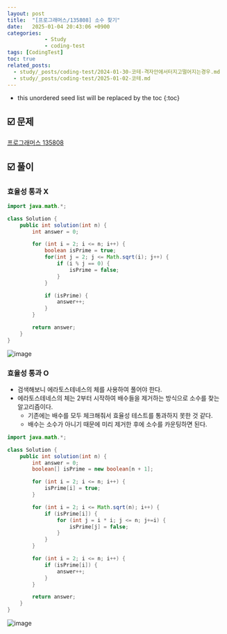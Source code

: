 ```yaml
---
layout: post
title:  "[프로그래머스/135808] 소수 찾기"
date:   2025-01-04 20:43:06 +0900
categories: 
            - Study
            - coding-test
tags: [CodingTest]            
toc: true
related_posts:
  - study/_posts/coding-test/2024-01-30-코테-격자안에서터지고떨어지는경우.md
  - study/_posts/coding-test/2025-01-02-코테.md
---
```

* this unordered seed list will be replaced by the toc
{:toc}

## ☑️ 문제

[프로그래머스 135808](https://school.programmers.co.kr/learn/courses/30/lessons/135808)

## ☑️ 풀이

### 효율성 통과 X

```java
import java.math.*;

class Solution {
    public int solution(int n) {
        int answer = 0;

        for (int i = 2; i <= n; i++) {
            boolean isPrime = true;
            for(int j = 2; j <= Math.sqrt(i); j++) {
                if (i % j == 0) {
                    isPrime = false;
                }
            }

            if (isPrime) {
                answer++;
            }
        }

        return answer;
    }
}
```

![image](https://github.com/user-attachments/assets/ac8a51bb-44a9-45c9-8b2f-0b6c8fcea10b)

### 효율성 통과 O

- 검색해보니 에라토스테네스의 체를 사용하여 풀어야 한다.
- 에라토스테네스의 체는 2부터 시작하여 배수들을 제거하는 방식으로 소수를 찾는 알고리즘이다.
  - 기존에는 배수를 모두 체크해줘서 효율성 테스트를 통과하지 못한 것 같다.
  - 배수는 소수가 아니기 때문에 미리 제거한 후에 소수를 카운팅하면 된다.

```java
import java.math.*;

class Solution {
    public int solution(int n) {
        int answer = 0;
        boolean[] isPrime = new boolean[n + 1];

        for (int i = 2; i <= n; i++) {
            isPrime[i] = true;
        }

        for (int i = 2; i <= Math.sqrt(n); i++) {
            if (isPrime[i]) {
                for (int j = i * i; j <= n; j+=i) {
                    isPrime[j] = false;
                }
            }
        }

        for (int i = 2; i <= n; i++) {
            if (isPrime[i]) {
                answer++;
            }
        }

        return answer;
    }
}
```

![image](https://github.com/user-attachments/assets/8bb14ea1-aa2d-4ed6-a7f4-2075155ba3ec)
